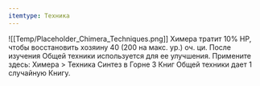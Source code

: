 ```yaml
---
itemtype: Техника
---
```

![[Temp/Placeholder_Chimera_Techniques.png]]
Химера тратит 10% HP, чтобы восстановить хозяину 40 (200 на макс. ур.) оч. ци. После изучения Общей техники используется для ее улучшения. Примените здесь: Химера > Техника Синтез в Горне 3 Книг Общей техники дает 1 случайную Книгу.
